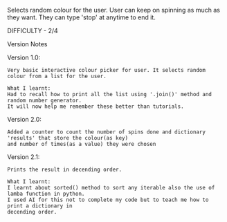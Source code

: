 Selects random colour for the user. User can keep on spinning as much as they want.
They can type 'stop' at anytime to end it.

DIFFICULTY - 2/4

Version Notes

Version 1.0:

    Very basic interactive colour picker for user. It selects random colour from a list for the user.

    What I learnt:
    Had to recall how to print all the list using '.join()' method and random number generator.
    It will now help me remember these better than tutorials.

Version 2.0:

    Added a counter to count the number of spins done and dictionary 'results' that store the colour(as key)
    and number of times(as a value) they were chosen

Version 2.1:

    Prints the result in decending order.

    What I learnt:
    I learnt about sorted() method to sort any iterable also the use of lamba function in python.
    I used AI for this not to complete my code but to teach me how to print a dictionary in
    decending order.